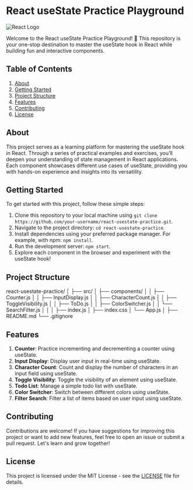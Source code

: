# React useState Practice Playground

![React Logo](https://upload.wikimedia.org/wikipedia/commons/thumb/a/a7/React-icon.svg/640px-React-icon.svg.png)

Welcome to the React useState Practice Playground! 🚀 This repository is your one-stop destination to master the useState hook in React while building fun and interactive components.

## Table of Contents

1. [About](#about)
2. [Getting Started](#getting-started)
3. [Project Structure](#project-structure)
4. [Features](#features)
5. [Contributing](#contributing)
6. [License](#license)

## About

This project serves as a learning platform for mastering the useState hook in React. Through a series of practical examples and exercises, you'll deepen your understanding of state management in React applications. Each component showcases different use cases of useState, providing you with hands-on experience and insights into its versatility.

## Getting Started

To get started with this project, follow these simple steps:

1. Clone this repository to your local machine using `git clone https://github.com/your-username/react-usestate-practice.git`.
2. Navigate to the project directory: `cd react-usestate-practice`.
3. Install dependencies using your preferred package manager. For example, with npm: `npm install`.
4. Run the development server: `npm start`.
5. Explore each component in the browser and experiment with the useState hook!

## Project Structure
react-usestate-practice/
│
├── src/
│ ├── components/
│ │ ├── Counter.js
│ │ ├── InputDisplay.js
│ │ ├── CharacterCount.js
│ │ ├── ToggleVisibility.js
│ │ ├── ToDo.js
│ │ ├── ColorSwitcher.js
│ │ └── SearchFilter.js
│ │
│ ├── index.js
│ ├── index.css
│ └── App.js
│
├── README.md
└── .gitignore

## Features

1. **Counter**: Practice incrementing and decrementing a counter using useState.
2. **Input Display**: Display user input in real-time using useState.
3. **Character Count**: Count and display the number of characters in an input field using useState.
4. **Toggle Visibility**: Toggle the visibility of an element using useState.
5. **Todo List**: Manage a simple todo list with useState.
6. **Color Switcher**: Switch between different colors using useState.
7. **Filter Search**: Filter a list of items based on user input using useState.

## Contributing

Contributions are welcome! If you have suggestions for improving this project or want to add new features, feel free to open an issue or submit a pull request. Let's learn and grow together!

## License

This project is licensed under the MIT License - see the [LICENSE](LICENSE) file for details.

